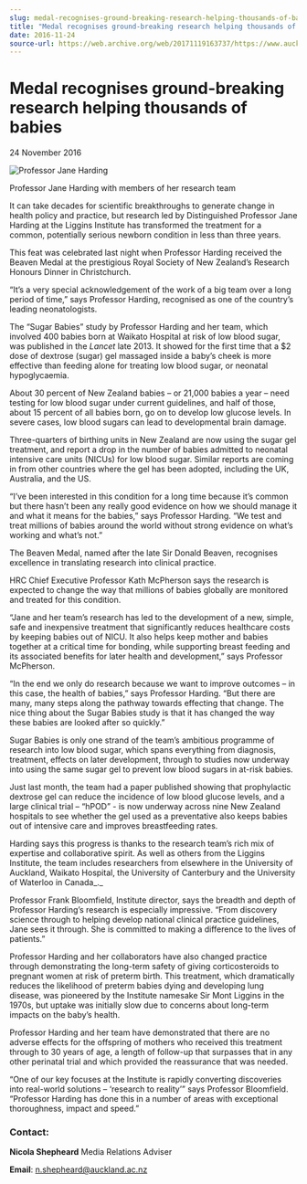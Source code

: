 ```yaml
---
slug: medal-recognises-ground-breaking-research-helping-thousands-of-babies
title: "Medal recognises ground-breaking research helping thousands of babies"
date: 2016-11-24
source-url: https://web.archive.org/web/20171119163737/https://www.auckland.ac.nz/en/about/news-events-and-notices/news/news-2016/11/jane-harding-beaven-medal-2016.html
---
```

Medal recognises ground-breaking research helping thousands of babies
=====================================================================

24 November 2016

![Professor Jane Harding](https://www.auckland.ac.nz/en/about/news-events-and-notices/news/news-2016/11/jane-harding-beaven-medal-2016/_jcr_content/par/textimage/image.img.jpg/1479943791231.jpg "Professor Jane Harding")

Professor Jane Harding with members of her research team

It can take decades for scientific breakthroughs to generate change in health policy and practice, but research led by Distinguished Professor Jane Harding at the Liggins Institute has transformed the treatment for a common, potentially serious newborn condition in less than three years.

This feat was celebrated last night when Professor Harding received the Beaven Medal at the prestigious Royal Society of New Zealand’s Research Honours Dinner in Christchurch.

“It’s a very special acknowledgement of the work of a big team over a long period of time,” says Professor Harding, recognised as one of the country’s leading neonatologists.

The “Sugar Babies” study by Professor Harding and her team, which involved 400 babies born at Waikato Hospital at risk of low blood sugar, was published in the _Lancet_ late 2013. It showed for the first time that a $2 dose of dextrose (sugar) gel massaged inside a baby’s cheek is more effective than feeding alone for treating low blood sugar, or neonatal hypoglycaemia.

About 30 percent of New Zealand babies – or 21,000 babies a year – need testing for low blood sugar under current guidelines, and half of those, about 15 percent of all babies born, go on to develop low glucose levels. In severe cases, low blood sugars can lead to developmental brain damage.

Three-quarters of birthing units in New Zealand are now using the sugar gel treatment, and report a drop in the number of babies admitted to neonatal intensive care units (NICUs) for low blood sugar. Similar reports are coming in from other countries where the gel has been adopted, including the UK, Australia, and the US.

“I’ve been interested in this condition for a long time because it’s common but there hasn’t been any really good evidence on how we should manage it and what it means for the babies,” says Professor Harding. “We test and treat millions of babies around the world without strong evidence on what’s working and what’s not.”

The Beaven Medal, named after the late Sir Donald Beaven, recognises excellence in translating research into clinical practice.

HRC Chief Executive Professor Kath McPherson says the research is expected to change the way that millions of babies globally are monitored and treated for this condition.

“Jane and her team’s research has led to the development of a new, simple, safe and inexpensive treatment that significantly reduces healthcare costs by keeping babies out of NICU. It also helps keep mother and babies together at a critical time for bonding, while supporting breast feeding and its associated benefits for later health and development,” says Professor McPherson.

“In the end we only do research because we want to improve outcomes – in this case, the health of babies,” says Professor Harding. “But there are many, many steps along the pathway towards effecting that change. The nice thing about the Sugar Babies study is that it has changed the way these babies are looked after so quickly.”

Sugar Babies is only one strand of the team’s ambitious programme of research into low blood sugar, which spans everything from diagnosis, treatment, effects on later development, through to studies now underway into using the same sugar gel to prevent low blood sugars in at-risk babies.

Just last month, the team had a paper published showing that prophylactic dextrose gel can reduce the incidence of low blood glucose levels, and a large clinical trial – “hPOD” - is now underway across nine New Zealand hospitals to see whether the gel used as a preventative also keeps babies out of intensive care and improves breastfeeding rates.

Harding says this progress is thanks to the research team’s rich mix of expertise and collaborative spirit. As well as others from the Liggins Institute, the team includes researchers from elsewhere in the University of Auckland, Waikato Hospital, the University of Canterbury and the University of Waterloo in Canada_._

Professor Frank Bloomfield, Institute director, says the breadth and depth of Professor Harding’s research is especially impressive. “From discovery science through to helping develop national clinical practice guidelines, Jane sees it through. She is committed to making a difference to the lives of patients.”

Professor Harding and her collaborators have also changed practice through demonstrating the long-term safety of giving corticosteroids to pregnant women at risk of preterm birth. This treatment, which dramatically reduces the likelihood of preterm babies dying and developing lung disease, was pioneered by the Institute namesake Sir Mont Liggins in the 1970s, but uptake was initially slow due to concerns about long-term impacts on the baby’s health.

Professor Harding and her team have demonstrated that there are no adverse effects for the offspring of mothers who received this treatment through to 30 years of age, a length of follow-up that surpasses that in any other perinatal trial and which provided the reassurance that was needed.

“One of our key focuses at the Institute is rapidly converting discoveries into real-world solutions – ‘research to reality’” says Professor Bloomfield. “Professor Harding has done this in a number of areas with exceptional thoroughness, impact and speed.”

### **Contact:**

**Nicola Shepheard** Media Relations Adviser

**Email**: n.shepheard@auckland.ac.nz